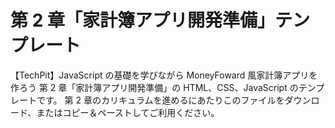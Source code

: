 # 第 2 章「家計簿アプリ開発準備」テンプレート

【TechPit】JavaScript の基礎を学びながら MoneyFoward 風家計簿アプリを作ろう
第 2 章「家計簿アプリ開発準備」の HTML、CSS、JavaScript のテンプレートです。
第 2 章のカリキュラムを進めるにあたりこのファイルをダウンロード、またはコピー＆ペーストしてご利用ください。
